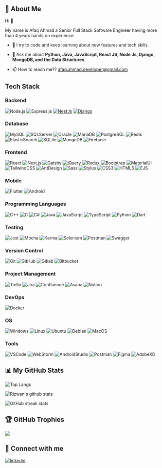 ## 🚀 About Me

Hi 👋

My name is Afaq Ahmad a Senior Full Stack Software Engineer having more than 4 years hands on experience.

- 🌱 I try to code and keep learning about new features and tech skills.

- 💬 Ask me about **Python, Java, JavaScript, React JS, Node Js, Django, MongoDB, and the Data Structures.**

- 📫 How to reach me?? [afaq.ahmad.developer@gmail.com](mailto:afaq.ahmad.developer@gmail.com)

## Tech Stack

### Backend

![Node.js](https://img.shields.io/badge/-Node.js-333333?style=flat&logo=node.js&color=white)
![Express.js](https://img.shields.io/badge/-Express.js-333333?style=flat&logo=express&color=white&logoColor=black)
[![NestJs](https://img.shields.io/static/v1?label=&message=NestJs&color=white&logo=NestJs&logoColor=%23E0234E)](https://nestjs.com/)
[![Django](https://img.shields.io/static/v1?label=&message=Django&color=white&logo=Django&logoColor=%230C9D58)](https://www.djangoproject.com/)

### Database

![MySQL](https://img.shields.io/badge/-MySQL-333333?style=flat&logo=mysql)
![SQLServer](https://img.shields.io/badge/-SQLServer-333333?style=flat&logo=microsoftsqlserver)
![Oracle](https://img.shields.io/badge/-Oracle-333333?style=flat&logo=oracle)
![MariaDB](https://img.shields.io/badge/-MariaDB-333333?style=flat&logo=mariadb)
![PostgreSQL](https://img.shields.io/badge/-PostgreSQL-333333?style=flat&logo=postgresql)
![Redis](https://img.shields.io/badge/-Redis-333333?style=flat&logo=redis)
![ElasticSearch](https://img.shields.io/badge/-ElasticSearch-333333?style=flat&logo=elasticsearch)
![SQLite](https://img.shields.io/badge/-SQLite-333333?style=flat&logo=sqlite)
![MongoDB](https://img.shields.io/badge/-MongoDB-333333?style=flat&logo=mongodb)
![Firebase](https://img.shields.io/badge/-Firebase-333333?style=flat&logo=firebase)

### Frontend

![React](https://img.shields.io/badge/-React-333333?style=flat&logo=react)
![Next.js](https://img.shields.io/badge/-Next.js-333333?style=flat&logo=next.js)
![Gatsby](https://img.shields.io/badge/-Gatsby-333333?style=flat&logo=gatsby)
![jQuery](https://img.shields.io/badge/-jQuery-333333?style=flat&logo=jquery)
![Redux](https://img.shields.io/badge/-Redux-333333?style=flat&logo=redux)
![Bootstrap](https://img.shields.io/badge/-Bootstrap-333333?style=flat&logo=bootstrap)
![MaterialUI](https://img.shields.io/static/v1?label=&message=MaterialUI&color=%23092E20&logo=MUI&logoColor=%23007FFF)
![TailwindCSS](https://img.shields.io/badge/-TailwindCSS-333333?style=flat&logo=tailwind-css)
![AntDesign](https://img.shields.io/badge/-AntDesign-333333?style=flat&logo=ant-design)
![Sass](https://img.shields.io/badge/-Sass-333333?style=flat&logo=sass)
![Stylus](https://img.shields.io/badge/-Stylus-333333?style=flat&logo=stylus)
![CSS3](https://img.shields.io/badge/-CSS3-333333?style=flat&logo=css3)
![HTML5](https://img.shields.io/badge/-HTML5-333333?style=flat&logo=html5)
![EJS](https://img.shields.io/badge/-EJS-333333?style=flat&logo=ejs)

### Mobile

![Flutter](https://img.shields.io/badge/-Flutter-333333?style=flat&logo=flutter)
![Android](https://img.shields.io/badge/-Android-333333?style=flat&logo=android)

### Programming Languages

![C++](https://img.shields.io/static/v1?label=&message=C%2B%2B&color=%23092E20&logo=C%2B%2B&logoColor=%2300599C)
![C](https://img.shields.io/badge/-C-333333?style=flat&logo=c)
![C#](https://img.shields.io/badge/-C%23-333333?style=flat&logo=c-sharp)
![Java](https://img.shields.io/badge/-Java-333333?style=flat&logo=java)
![JavaScript](https://img.shields.io/badge/-JavaScript-333333?style=flat&logo=javascript)
![TypeScript](https://img.shields.io/badge/-TypeScript-333333?style=flat&logo=typescript)
![Python](https://img.shields.io/badge/-Python-333333?style=flat&logo=python)
![Dart](https://img.shields.io/badge/-Dart-333333?style=flat&logo=dart)

### Testing

![Jest](https://img.shields.io/badge/-Jest-333333?style=flat&logo=jest)
![Mocha](https://img.shields.io/badge/-Mocha-333333?style=flat&logo=mocha)
![Karma](https://img.shields.io/badge/-Karma-333333?style=flat&logo=karma)
![Selenium](https://img.shields.io/badge/-Selenium-333333?style=flat&logo=selenium)
![Postman](https://img.shields.io/badge/-Postman-333333?style=flat&logo=postman)
![Swagger](https://img.shields.io/badge/-Swagger-333333?style=flat&logo=swagger)

### Version Control

![Git](https://img.shields.io/static/v1?label=&message=Git&color=white&logo=Git&logoColor=%23F05032)
![GitHub](https://img.shields.io/static/v1?label=&message=GitHub&color=white&logo=GitHub&logoColor=%23181717)
![Gitlab](https://img.shields.io/static/v1?label=&message=Gitlab&color=white&logo=Gitlab&logoColor=%23FC6D26)
![Bitbucket](https://img.shields.io/static/v1?label=&message=Bitbucket&color=white&logo=Bitbucket&logoColor=%230052CC)

### Project Management

![Trello](https://img.shields.io/badge/-Trello-333333?style=flat&logo=trello)
![Jira](https://img.shields.io/badge/-Jira-333333?style=flat&logo=jira)
![Confluence](https://img.shields.io/badge/-Confluence-333333?style=flat&logo=confluence)
![Asana](https://img.shields.io/badge/-Asana-333333?style=flat&logo=asana)
![Notion](https://img.shields.io/badge/-Notion-333333?style=flat&logo=notion)

### DevOps

![Docker](https://img.shields.io/badge/-Docker-333333?style=flat&logo=docker)

### OS

![Windows](https://img.shields.io/badge/-Windows-333333?style=flat&logo=windows)
![Linux](https://img.shields.io/badge/-Linux-333333?style=flat&logo=linux)
![Ubuntu](https://img.shields.io/badge/-Ubuntu-333333?style=flat&logo=ubuntu)
![Debian](https://img.shields.io/badge/-Debian-333333?style=flat&logo=debian)
![MacOS](https://img.shields.io/badge/-MacOS-333333?style=flat&logo=apple)

### Tools

![VSCode](https://img.shields.io/badge/-VSCode-333333?style=flat&logo=visual-studio-code)
![WebStorm](https://img.shields.io/badge/-WebStorm-333333?style=flat&logo=webstorm)
![AndroidStudio](https://img.shields.io/badge/-AndroidStudio-333333?style=flat&logo=android-studio)
![Postman](https://img.shields.io/badge/-Postman-333333?style=flat&logo=postman)
![Figma](https://img.shields.io/badge/-Figma-333333?style=flat&logo=figma)
![AdobeXD](https://img.shields.io/badge/-AdobeXD-333333?style=flat&logo=adobe-xd)

## 📊 My GitHub Stats

![Top Langs](https://github-readme-stats.vercel.app/api/top-langs/?username=afaqahmad127&layout=compact&theme=dark)

![Rizwan's github stats](https://github-readme-stats.vercel.app/api?username=afaqahmad127&show_icons=true&theme=dark)

[//]: # '![Visitor Badge](https://visitor-badge.laobi.icu/badge?page_id=afaqahmad127/learning-express-js)'
[//]: # '![GitHub Activity Graph](https://activity-graph.herokuapp.com/graph?username=afaqahmad127&theme=react-dark&hide_border=true&area=true)'
[//]: # '![GitHub metrics](https://metrics.lecoq.io/afaqahmad127)'

![GitHub streak stats](https://github-readme-streak-stats.herokuapp.com/?user=afaqahmad127)

## 🏆 GitHub Trophies
![](https://github-profile-trophy.vercel.app/?username=afaqahmad127&theme=dark&no-frame=false&no-bg=true&margin-w=4)


## 🔗 Connect with me

[![linkedin](https://img.shields.io/badge/linkedin-0A66C2?style=for-the-badge&logo=linkedin&logoColor=white)](https://www.linkedin.com/in/afaqahmad-se)
